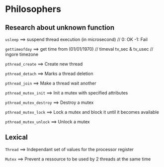 # Philosophers

## Research about unknown function

`usleep` ==> suspend thread execution (in microsecond) // 0: OK -1: Fail

`gettimeofday` ==> get time from (01/01/1970) // timeval tv_sec & tv_usec // ingore timezone

`pthread_create` ==> Create new thread

`pthread_detach` ==> Marks a thread deletion

`pthread_join` ==> Make a thread wait another

`pthread_mutex_init` ==> Init a mutex with specified attributes

`pthread_mutex_destroy` ==> Destroy a mutex

`pthread_mutex_lock` ==> Lock a mutex and block it until it becomes available

`pthread_mutex_unlock` ==> Unlock a mutex

## Lexical 

`Thread` ==> Independant set of values for the processor register

`Mutex` ==> Prevent a ressource to be used by 2 threads at the same time
